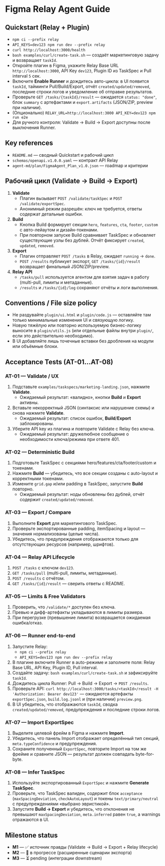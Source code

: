 # Figma Relay Agent Guide

## Quickstart (Relay + Plugin)
- `npm ci --prefix relay`
- `API_KEYS=dev123 npm run dev --prefix relay`
- `curl http://localhost:3000/health`
- `bash examples/curl/create-task.sh` — создаёт маркетинговую задачу и возвращает `taskId`.
- Откройте плагин в Figma, укажите Relay Base URL `http://localhost:3000`, API Key `dev123`, Plugin ID из TaskSpec и Pull interval `5` сек.
- Включите **Enable Runner** и дождитесь авто-цикла: в UI появится `taskId`, тайминги Pull/Build/Export, отчёт `created/updated/removed`, последние строки логов и уведомление об отправке результатов.
- Проверьте `GET /tasks/{taskId}/result` — ожидается `status: "done"`, блок `summary` с артефактами и `export.artifacts` (JSON/ZIP, preview при наличии).
- (Опционально) `RELAY_URL=http://localhost:3000 API_KEY=dev123 npm run e2e`
- Для ручного контроля: Validate → Build → Export доступны после выключения Runner.

## Key references
- `README.md` — сводный Quickstart и рабочий цикл
- `schemas/openapi.v1.0.0.yaml` — контракт API Relay
- `agent-md/plan/FigmaAgent_Plan_v1.0.json` — roadmap и критерии

## Рабочий цикл (Validate → Build → Export)
1. **Validate**
   - Плагин вызывает `POST /validate/taskSpec` и `POST /validate/exportSpec`.
   - Анонимный режим разрешён: ключ не требуется, ответы содержат детальные ошибки.
2. **Build**
   - Кнопка Build формирует секции `hero`, `features`, `cta`, `footer`, `custom` с авто-лейаутом и дизайн-токенами.
   - При повторном запуске Build сравнивает TaskSpec и обновляет существующие узлы без дублей. Отчёт фиксирует `created`, `updated`, `removed`.
3. **Export**
   - Плагин отправляет `POST /tasks` в Relay, ожидает `running` → `done`.
   - `POST /results` публикует экспорт, `GET /tasks/{id}/result` возвращает финальный JSON/ZIP/preview.
4. **Relay API**
   - `/tasks/pull` используется агентом для взятия задач в работу (multi-pull, лимиты и метаданные).
   - `/results` и `/tasks/{id}/log` сохраняют отчёты и логи выполнения.

## Conventions / File size policy
- Не раздувайте `plugin/ui.html` и `plugin/code.js` — оставляйте там только минимальные изменения UI и связующую логику.
- Новую тяжёлую или повторно используемую бизнес-логику выносите в `plugin/utils.js` (или отдельные файлы внутри `plugin/`, если это действительно необходимо).
- В UI добавляйте лишь точечные вставки без дробления на модули или объёмные блоки.

## Acceptance Tests (AT-01…AT-08)
### AT-01 — Validate / UX
1. Подставьте `examples/taskspecs/marketing-landing.json`, нажмите **Validate**.
   - Ожидаемый результат: «валидно», кнопки **Build** и **Export** активны.
2. Вставьте некорректный JSON (синтаксис или нарушение схемы) и снова нажмите **Validate**.
   - Ожидаемый результат: список ошибок, **Build**/**Export** заблокированы.
3. Уберите API key из плагина и повторите Validate с Relay без ключа.
   - Ожидаемый результат: дружелюбное сообщение о необходимости ключа/режима при ответе 401.

### AT-02 — Deterministic Build
1. Подготовьте TaskSpec с секциями hero/features/cta/footer/custom и токенами.
2. Нажмите **Build** — убедитесь, что все секции созданы с auto-layout и корректными токенами.
3. Измените `grid.gap` и/или padding в TaskSpec, запустите **Build** повторно.
   - Ожидаемый результат: ноды обновлены без дублей, отчёт содержит `created/updated/removed`.

### AT-03 — Export / Compare
1. Выполните **Export** для маркетингового TaskSpec.
2. Проверьте экспортированные padding, itemSpacing и layout — значения нормализованы (целые числа).
3. Убедитесь, что предупреждения отображаются только для отсутствующих ресурсов (например, шрифтов).

### AT-04 — Relay API Lifecycle
1. `POST /tasks` с ключом `dev123`.
2. `GET /tasks/pull` (multi-pull, лимиты, метаданные).
3. `POST /results` с отчётом.
4. `GET /tasks/{id}/result` — сверить ответы с README.

### AT-05 — Limits & Free Validators
1. Проверить, что `/validate/*` доступен без ключа.
2. Превью и дифф-артефакты укладываются в лимиты размера.
3. При перегрузке (превышение лимита) возвращается ожидаемая ошибка/отказ.

### AT-06 — Runner end-to-end
1. Запустите Relay:
   - `npm ci --prefix relay`
   - `API_KEYS=dev123 npm run dev --prefix relay`
2. В плагине включите Runner в auto-режиме и заполните поля: Relay Base URL, API Key, Plugin ID, Pull interval.
3. Создайте задачу: `bash examples/curl/create-task.sh` и зафиксируйте `taskId`.
4. Дождитесь цикла Runner: Pull → Build → Export → `POST /results`.
5. Проверьте API: `curl http://localhost:3000/tasks/<taskId>/result -H 'Authorization: Bearer dev123'` — ожидаются артефакты `exportSpec.json`, `build.log.jsonl` и (при наличии) `preview.png`.
6. В UI убедитесь, что отображаются `taskId`, сводка `created/updated/removed`, предупреждения и последние строки логов.

### AT-07 — Import ExportSpec
1. Выделите целевой фрейм в Figma и нажмите **Import**.
2. Убедитесь, что панель Import отображает определённый тип секций, `meta.typeConfidence` и предупреждения.
3. Сохраните полученный `ExportSpec`, повторите Import на том же фрейме и сравните JSON — результат должен совпадать byte-for-byte.

### AT-08 — Infer TaskSpec
1. Используйте экспортированный `ExportSpec` и нажмите **Generate TaskSpec**.
2. Проверьте, что TaskSpec валиден, содержит блок `acceptance` (`maxSpacingDeviation`, `checkAutoLayout`) и токены `text/primary/neutral` с предупреждениями «выбрано эвристикой».
3. Запустите **Build → Export** и убедитесь, что отклонения не превышают `maxSpacingDeviation`, `meta.inferred` равен `true`, а warnings отражаются в UI.

## Milestone status
- **M1** — ✅ источник правды (Validate → Build → Export + Relay lifecycle)
- **M2** — 🚧 в прогрессе (расширенные сценарии экспорта)
- **M3** — ⏳ pending (интеграции downstream)
